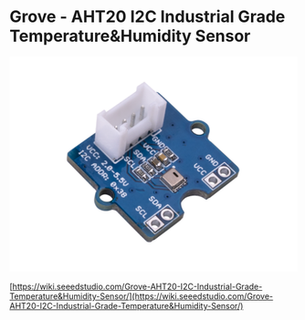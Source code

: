 # Grove - AHT20 I2C Industrial Grade Temperature&Humidity Sensor

![](ATH20.png)

[https://wiki.seeedstudio.com/Grove-AHT20-I2C-Industrial-Grade-Temperature&Humidity-Sensor/](https://wiki.seeedstudio.com/Grove-AHT20-I2C-Industrial-Grade-Temperature&Humidity-Sensor/)